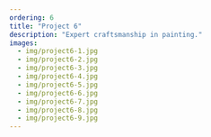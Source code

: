 ```yaml
---
ordering: 6
title: "Project 6"
description: "Expert craftsmanship in painting."
images:
  - img/project6-1.jpg
  - img/project6-2.jpg
  - img/project6-3.jpg
  - img/project6-4.jpg
  - img/project6-5.jpg
  - img/project6-6.jpg
  - img/project6-7.jpg
  - img/project6-8.jpg
  - img/project6-9.jpg
---
```

